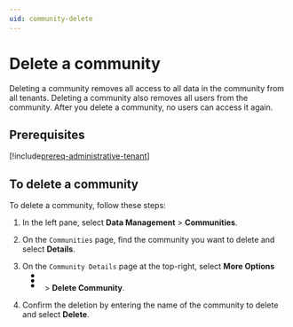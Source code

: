 ```yaml
---
uid: community-delete
---
```


# Delete a community

Deleting a community removes all access to all data in the community from all tenants. Deleting a community also removes all users from the community. After you delete a community, no users can access it again.

## Prerequisites

[!include[prereq-administrative-tenant](includes/prereq-administrative-tenant.md)]

## To delete a community

To delete a community, follow these steps:

1. In the left pane, select **Data Management** > **Communities**.

1. On the `Communities` page, find the community you want to delete and select **Details**.

1. On the `Community Details` page at the top-right, select **More Options** ![More Options](../_icons/dots-vertical.svg "More Options")  > **Delete Community**.

1. Confirm the deletion by entering the name of the community to delete and select **Delete**.
